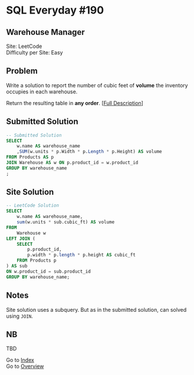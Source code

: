 # SQL Everyday \#190

## Warehouse Manager

Site: LeetCode\
Difficulty per Site: Easy

## Problem

Write a solution to report the number of cubic feet of **volume** the inventory occupies in each warehouse.

Return the resulting table in **any order**. [[Full Description](https://leetcode.com/problems/warehouse-manager/description/)]

## Submitted Solution

```sql
-- Submitted Solution
SELECT
    w.name AS warehouse_name
    ,SUM(w.units * p.Width * p.Length * p.Height) AS volume
FROM Products AS p
JOIN Warehouse AS w ON p.product_id = w.product_id
GROUP BY warehouse_name
;
```

## Site Solution

```sql
-- LeetCode Solution 
SELECT 
    w.name AS warehouse_name, 
    sum(w.units * sub.cubic_ft) AS volume
FROM 
    Warehouse w
LEFT JOIN (
    SELECT 
        p.product_id, 
        p.width * p.length * p.height AS cubic_ft
    FROM Products p
) AS sub
ON w.product_id = sub.product_id
GROUP BY warehouse_name;
```

## Notes

Site solution uses a subquery. But as in the submitted solution, can solved using `JOIN`.

## NB

TBD

Go to [Index](../?tab=readme-ov-file#index)\
Go to [Overview](../?tab=readme-ov-file)
